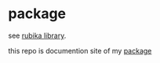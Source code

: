 # package
see [rubika library](https://github.com/AmirrezaFiroz/rubika).

this repo is documention site of my [package](https://github.com/AmirrezaFiroz/rubika)